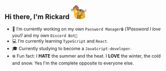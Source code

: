 ## Hi there, I'm Rickard ![a](/7512-blobvikingfeast_50x50.png)

- 🔭 I’m currently working on my own `Password Manager🔒` *(1Password I love you!)* and my own `Discord Bot🤖`
- 💻 I’m currently learning `TypeScript` and `React`.
- 🎓 Currently studying to become a `JavaScript-developer`.
- ❄️ Fun fact: I **HATE** the summer and the heat. I **LOVE** the winter, the cold and snow. Yes I'm the complete opposite to everyone else.
